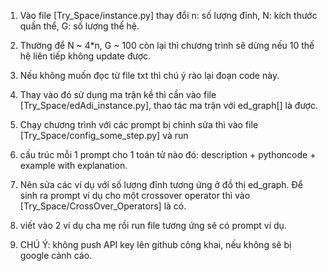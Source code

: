 1. Vào file [Try_Space/instance.py] thay đổi n: số lượng đỉnh, N: kích thước quần thể, G: số lượng thế hệ.
2. Thường để N ~ 4*n, G ~ 100 còn lại thì chương trình sẽ dừng nếu 10 thế hệ liên tiếp không update được.
3. Nếu không muốn đọc từ file txt thì chú ý rào lại đoạn code này.
4. Thay vào đó sử dụng ma trận kề thì cần vào file [Try_Space/edAdi_instance.py], thao tác ma trận với ed_graph[] là được.
5. Chạy chương trình với các prompt bị chỉnh sửa thì vào file [Try_Space/config_some_step.py] và run


6. cấu trúc mỗi 1 prompt cho 1 toán tử nào đó: description + pythoncode + example with explanation.
7. Nên sửa các ví dụ với số lượng đỉnh tương ứng ở đồ thị ed_graph. Để sinh ra prompt ví dụ cho một crossover operator thì vào [Try_Space/CrossOver_Operators] là có.
8. viết vào 2 ví dụ cha mẹ rồi run file tương ứng sẽ có prompt ví dụ.

9. CHÚ Ý: không push API key lên github công khai, nếu không sẽ bị google cảnh cáo.
